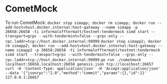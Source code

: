 # CometMock

To run CometMock:
`docker stop simapp; docker rm simapp; docker run --add-host=host.docker.internal:host-gateway --name simapp -p 26658:26658 -ti informalofftermatt/testnet:tendermock simd start --transport=grpc --with-tendermint=false --grpc-only --rpc.laddr=tcp://host.docker.internal:99999`
`docker stop simapp2; docker rm simapp2; docker run --add-host=host.docker.internal:host-gateway --name simapp2 -p 36658:26658 -ti informalofftermatt/testnet:tendermock simd start --transport=grpc --with-tendermint=false --grpc-only --rpc.laddr=tcp://host.docker.internal:99999`
`go run ./cometmock localhost:36658,localhost:26658 genesis.json tcp://localhost:26657`
`curl -H 'Content-Type: application/json' -H 'Accept:application/json' --data '{"jsonrpc":"2.0","method":"commit","params":{},"id":1}' 127.0.0.1:26657`